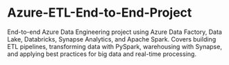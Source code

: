# Azure-ETL-End-to-End-Project
End-to-end Azure Data Engineering project using Azure Data Factory, Data Lake, Databricks, Synapse Analytics, and Apache Spark. Covers building ETL pipelines, transforming data with PySpark, warehousing with Synapse, and applying best practices for big data and real-time processing.
